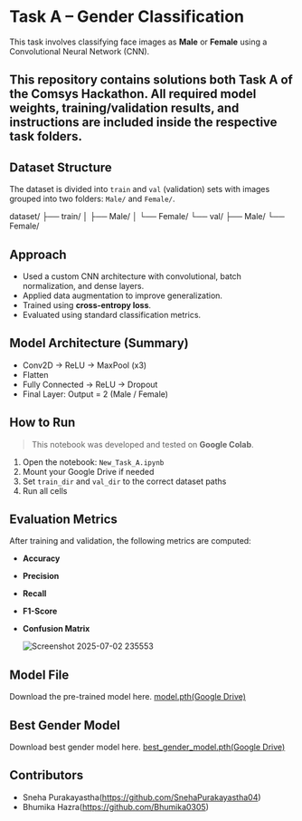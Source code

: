 # Task A – Gender Classification

This task involves classifying face images as **Male** or **Female** using a Convolutional Neural Network (CNN).

## This repository contains solutions both Task A of the Comsys Hackathon. All required model weights, training/validation results, and instructions are included inside the respective task folders.

##  Dataset Structure

The dataset is divided into `train` and `val` (validation) sets with images grouped into two folders: `Male/` and `Female/`.

dataset/
├── train/
│ ├── Male/
│ └── Female/
└── val/
├── Male/
└── Female/

## Approach

- Used a custom CNN architecture with convolutional, batch normalization, and dense layers.
- Applied data augmentation to improve generalization.
- Trained using **cross-entropy loss**.
- Evaluated using standard classification metrics.

## Model Architecture (Summary)

- Conv2D → ReLU → MaxPool (x3)
- Flatten
- Fully Connected → ReLU → Dropout
- Final Layer: Output = 2 (Male / Female)

## How to Run

> This notebook was developed and tested on **Google Colab**.

1. Open the notebook: `New_Task_A.ipynb`
2. Mount your Google Drive if needed
3. Set `train_dir` and `val_dir` to the correct dataset paths
4. Run all cells


## Evaluation Metrics

After training and validation, the following metrics are computed:

- **Accuracy**
- **Precision**
- **Recall**
- **F1-Score**
- **Confusion Matrix**
  
    ![Screenshot 2025-07-02 235553](https://github.com/user-attachments/assets/87f096fc-7b2d-40ac-867c-81b9c14bc7da)


##  Model File

Download the pre-trained model here.
 [model.pth(Google Drive)](https://drive.google.com/file/d/11EJ9J02rdOzUovpGogrnzkcnZJsfIX7b/view?usp=sharing)

##  Best Gender Model

Download best gender model here.
[best_gender_model.pth(Google Drive)](https://drive.google.com/file/d/1Gu5I39dwx--IGKLM_QtQ6MByF4mBKqnX/view?usp=sharing)

## Contributors

- Sneha Purakayastha(https://github.com/SnehaPurakayastha04)
- Bhumika Hazra(https://github.com/Bhumika0305)











